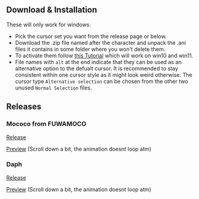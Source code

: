 ## Download & Installation
These will only work for windows.

- Pick the cursor set you want from the release page or below.
- Download the .zip file named after the character and unpack the .ani files it contains in some folder where you won't delete them.
- To activate them follow [this Tutorial](https://www.youtube.com/watch?v=jTfSGtudh84) which will work on win10 and win11.
- File names with `alt` at the end indicate that they can be used as an alternative option to the defualt cursor. It is recommended to stay consistent within one cursor style as it might look weird otherwise. The cursor type `Alternative selection` can be chosen from the other two unused `Normal Selection` files.

## Releases

### Mococo from FUWAMOCO

[Release](https://github.com/mzntori/cursors/releases/tag/Mococo)

[Preview](https://github.com/mzntori/cursors/tree/main/Mococo) (Scroll down a bit, the animation doesnt loop atm)

### Daph

[Release](https://github.com/mzntori/cursors/releases/tag/Daph)

[Preview](https://github.com/mzntori/cursors/tree/main/Daph) (Scroll down a bit, the animation doesnt loop atm)
